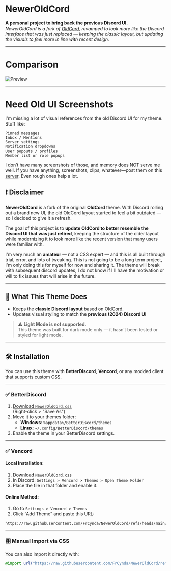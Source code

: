 # NewerOldCord

**A personal project to bring back the previous Discord UI.**  
_NewerOldCord is a fork of [OldCord](https://github.com/milbits/oldcord), revamped to look more like the Discord interface that was just replaced — keeping the classic layout, but updating the visuals to feel more in line with recent design._

---

# Comparison

![Preview](https://github.com/FrCynda/NewerOldCord/blob/main/compare.png)

---

# Need Old UI Screenshots

I'm missing a lot of visual references from the old Discord UI for my theme. Stuff like:

    Pinned messages
    Inbox / Mentions
    Server settings
    Notification dropdowns
    User popouts / profiles
    Member list or role popups

I don’t have many screenshots of those, and memory does NOT serve me well. If you have anything, screenshots, clips, whatever—post them on this [server](https://discord.gg/aAHWPZHfs2). Even rough ones help a lot.


## ❗ Disclaimer

**NewerOldCord** is a fork of the original **OldCord** theme. With Discord rolling out a brand new UI, the old OldCord layout started to feel a bit outdated — so I decided to give it a refresh.

The goal of this project is to **update OldCord to better resemble the Discord UI that was just retired**, keeping the structure of the older layout while modernizing it to look more like the recent version that many users were familiar with.

I'm very much an **amateur** — not a CSS expert — and this is all built through trial, error, and lots of tweaking. This is not going to be a long term project, I'm only doing this for myself for now and sharing it. The theme will break with subsequent discord updates, I do not know if I'll have the motivation or will to fix issues that will arise in the future.

---

## 🔦 What This Theme Does

- Keeps the **classic Discord layout** based on OldCord.
- Updates visual styling to match the **previous (2024) Discord UI**

> ⚠️ **Light Mode is not supported.**  
> This theme was built for dark mode only — it hasn’t been tested or styled for light mode.

---

## 🛠 Installation

You can use this theme with **BetterDiscord**, **Vencord**, or any modded client that supports custom CSS.

---

### ✅ BetterDiscord

1. [Download `NewerOldCord.css`](https://raw.githubusercontent.com/FrCynda/NewerOldCord/refs/heads/main/src/main.css)  
   (Right-click > "Save As")
2. Move it to your themes folder:  
   - **Windows**: `%appdata%/BetterDiscord/themes`  
   - **Linux**: `~/.config/BetterDiscord/themes`
3. Enable the theme in your BetterDiscord settings.

---

### ✅ Vencord

#### Local Installation:
1. [Download `NewerOldCord.css`](https://raw.githubusercontent.com/FrCynda/NewerOldCord/refs/heads/main/src/main.css)
2. In Discord: `Settings > Vencord > Themes > Open Theme Folder`
3. Place the file in that folder and enable it.

#### Online Method:
1. Go to `Settings > Vencord > Themes`
2. Click “Add Theme” and paste this URL:

```
https://raw.githubusercontent.com/FrCynda/NewerOldCord/refs/heads/main/src/main.css
```

---

### 🎛 Manual Import via CSS

You can also import it directly with:

```css
@import url("https://raw.githubusercontent.com/FrCynda/NewerOldCord/refs/heads/main/src/main.css");
```
